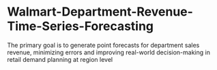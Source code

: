 # Walmart-Department-Revenue-Time-Series-Forecasting
The primary goal is to generate point forecasts for department sales revenue, minimizing errors and improving real-world decision-making in retail demand planning at region level
